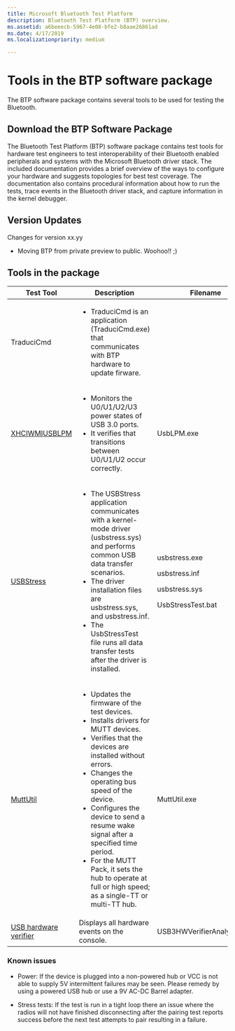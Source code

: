 ```yaml
---
title: Microsoft Bluetooth Test Platform
description: Bluetooth Test Platform (BTP) overview.
ms.assetid: a6beeecb-5967-4e08-bfe2-b8aae26861ad
ms.date: 4/17/2019
ms.localizationpriority: medium

---
```


# Tools in the BTP software package

The BTP software package contains several tools to be used for testing the Bluetooth.


## Download the BTP Software Package ##
The Bluetooth Test Platform (BTP) software package contains test tools for hardware test engineers to test interoperability of their Bluetooth enabled peripherals and systems with the Microsoft Bluetooth driver stack. The included documentation provides a brief overview of the ways to configure your hardware and suggests topologies for best test coverage. The documentation also contains procedural information about how to run the tests, trace events in the Bluetooth driver stack, and capture information in the kernel debugger.

## Version Updates ##
Changes for version xx.yy
- Moving BTP from private preview to public.  Woohoo!!  ;)


## Tools in the package ##

<table>
    <colgroup>
        <col width="33%" />
        <col width="33%" />
        <col width="33%" />
    </colgroup>
    <thead>
        <tr class="header">
            <th>Test Tool</th>
            <th>Description</th>
            <th>Filename</th>
        </tr>
    </thead>
    <tbody>
    <tr class="odd">
        <td>TraduciCmd</td>
        <td>
            <ul><li>TraduciCmd is an application (TraduciCmd.exe) that communicates with BTP hardware to update firware.</li></ul>
        </td>
    </tr>
    <tr class="even">
    <td><a href="usb-xhciwmi.md" data-raw-source="[XHCIWMI](usb-xhciwmi.md)">XHCIWMI</a><a href="usblpm-tool.md" data-raw-source="[USBLPM](usblpm-tool.md)">USBLPM</a></td>
    <td><ul>
    <li>Monitors the U0/U1/U2/U3 power states of USB 3.0 ports.</li>
    <li>It verifies that transitions between U0/U1/U2 occur correctly.</li>
    </ul></td>
    <td>UsbLPM.exe</td>
    </tr>
    <tr class="even">
    <td><a href="usbstress.md" data-raw-source="[USBStress](usbstress.md)">USBStress</a></td>
    <td><ul>
    <li>The USBStress application communicates with a kernel-mode driver (usbstress.sys) and performs common USB data transfer scenarios.</li>
    <li>The driver installation files are usbstress.sys, and usbstress.inf.</li>
    <li>The UsbStressTest file runs all data transfer tests after the driver is installed.</li>
    </ul></td>
    <td><p>usbstress.exe</p>
    <p>usbstress.inf</p>
    <p>usbstress.sys</p>
    <p>UsbStressTest.bat</p></td>
    </tr>
    <tr class="odd">
    <td><a href="muttutil.md" data-raw-source="[MuttUtil](muttutil.md)">MuttUtil</a></td>
    <td><ul>
    <li>Updates the firmware of the test devices.</li>
    <li>Installs drivers for MUTT devices.</li>
    <li>Verifies that the devices are installed without errors.</li>
    <li>Changes the operating bus speed of the device.</li>
    <li>Configures the device to send a resume wake signal after a specified time period.</li>
    <li>For the MUTT Pack, it sets the hub to operate at full or high speed; as a single-TT or multi-TT hub.</li>
    </ul></td>
    <td><p>MuttUtil.exe</p></td>
    </tr>
    <tr class="even">
    <td><a href="how-to-retrieve-information-about-a-usb-device.md" data-raw-source="[USB hardware verifier](how-to-retrieve-information-about-a-usb-device.md)">USB hardware verifier</a></td>
    <td>Displays all hardware events on the console.</td>
    <td>USB3HWVerifierAnalyzer.exe</td>
    </tr>
    </tbody>
</table>



### Known issues ###

- Power: If the device is plugged into a non-powered hub or VCC is not able to supply 5V intermittent failures may be seen. Please remedy by using a powered USB hub or use a 9V AC-DC Barrel adapter.

- Stress tests: If the test is run in a tight loop there an issue where the radios will not have finished disconnecting after the pairing test reports success before the next test attempts to pair resulting in a failure.